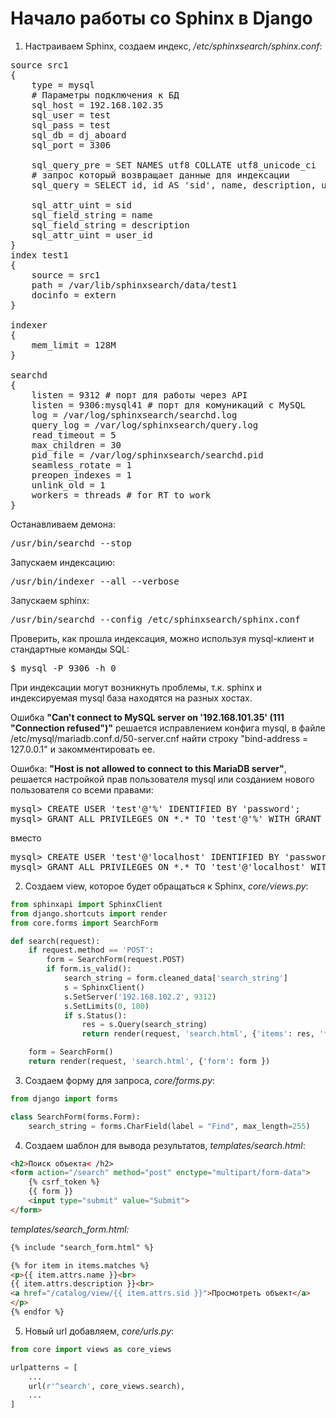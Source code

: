 ﻿# Начало работы со Sphinx в Django

1. Настраиваем Sphinx, создаем индекс, */etc/sphinxsearch/sphinx.conf*:
<pre>
source src1
{
    type = mysql
    # Параметры подключения к БД
    sql_host = 192.168.102.35
    sql_user = test
    sql_pass = test
    sql_db = dj_aboard
    sql_port = 3306

    sql_query_pre = SET NAMES utf8 COLLATE utf8_unicode_ci
    # запрос который возвращает данные для индексации
    sql_query = SELECT id, id AS 'sid', name, description, user_id FROM catalog_catalog

    sql_attr_uint = sid
    sql_field_string = name
    sql_field_string = description
    sql_attr_uint = user_id
}
index test1
{
    source = src1
    path = /var/lib/sphinxsearch/data/test1
    docinfo = extern
}

indexer
{
    mem_limit = 128M
}

searchd
{   
    listen = 9312 # порт для работы через API
    listen = 9306:mysql41 # порт для комуникаций с MySQL
    log = /var/log/sphinxsearch/searchd.log
    query_log = /var/log/sphinxsearch/query.log
    read_timeout = 5
    max_children = 30
    pid_file = /var/log/sphinxsearch/searchd.pid
    seamless_rotate = 1
    preopen_indexes = 1
    unlink_old = 1
    workers = threads # for RT to work
}
</pre>
Останавливаем демона:
<pre>
/usr/bin/searchd --stop
</pre>

Запускаем индексацию:
<pre>
/usr/bin/indexer --all --verbose
</pre>

Запускаем sphinx:
<pre>
/usr/bin/searchd --config /etc/sphinxsearch/sphinx.conf
</pre>

Проверить, как прошла индексация, можно используя mysql-клиент и стандартные команды SQL:
<pre>
$ mysql -P 9306 -h 0
</pre>

При индексации могут возникнуть проблемы, т.к. sphinx и индексируемая mysql база находятся на разных хостах.

Ошибка **"Can't connect to MySQL server on '192.168.101.35' (111 "Connection refused")"** решается исправлением конфига mysql, в файле /etc/mysql/mariadb.conf.d/50-server.cnf найти строку "bind-address = 127.0.0.1" и закомментировать ее.

Ошибка: **"Host is not allowed to connect to this MariaDB server"**, решается настройкой прав пользователя mysql или созданием нового пользователя со всеми правами:
<pre>
mysql> CREATE USER 'test'@'%' IDENTIFIED BY 'password';
mysql> GRANT ALL PRIVILEGES ON *.* TO 'test'@'%' WITH GRANT OPTION;
</pre>
вместо
<pre>
mysql> CREATE USER 'test'@'localhost' IDENTIFIED BY 'password';
mysql> GRANT ALL PRIVILEGES ON *.* TO 'test'@'localhost' WITH GRANT OPTION;
</pre>

2. Создаем view, которое будет обращаться к Sphinx, *core/views.py*:

```python
from sphinxapi import SphinxClient
from django.shortcuts import render
from core.forms import SearchForm

def search(request):
    if request.method == 'POST':
        form = SearchForm(request.POST)
        if form.is_valid():
            search_string = form.cleaned_data['search_string']
            s = SphinxClient()
            s.SetServer('192.168.102.2', 9312)
            s.SetLimits(0, 100)
            if s.Status():
                res = s.Query(search_string)
                return render(request, 'search.html', {'items': res, 'form': form })

    form = SearchForm()
    return render(request, 'search.html', {'form': form })
```

3. Создаем форму для запроса, *core/forms.py*:

```python
from django import forms

class SearchForm(forms.Form):
    search_string = forms.CharField(label = "Find", max_length=255)
```

4. Создаем шаблон для вывода результатов, *templates/search.html*:

```html
<h2>Поиск объекта< /h2>
<form action="/search" method="post" enctype="multipart/form-data">
    {% csrf_token %}
    {{ form }}
    <input type="submit" value="Submit">
</form>
```

*templates/search_form.html:*

```html
{% include "search_form.html" %}

{% for item in items.matches %}
<p>{{ item.attrs.name }}<br>
{{ item.attrs.description }}<br>
<a href="/catalog/view/{{ item.attrs.sid }}">Просмотреть объект</a>
</p>
{% endfor %}
```

5. Новый url добавляем, *core/urls.py*:

```python
from core import views as core_views

urlpatterns = [
    ...
    url(r'^search', core_views.search),
    ...
]
```

